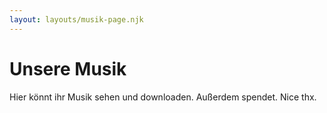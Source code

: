 ```yaml
---
layout: layouts/musik-page.njk
---
```

# Unsere Musik
Hier könnt ihr Musik sehen und downloaden. Außerdem spendet. Nice thx.